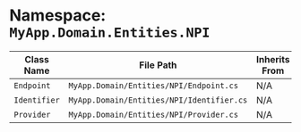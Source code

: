 # Namespace: `MyApp.Domain.Entities.NPI`

| Class Name | File Path | Inherits From |
|------------|-----------|---------------|
| `Endpoint` | `MyApp.Domain/Entities/NPI/Endpoint.cs` | N/A |
| `Identifier` | `MyApp.Domain/Entities/NPI/Identifier.cs` | N/A |
| `Provider` | `MyApp.Domain/Entities/NPI/Provider.cs` | N/A |

